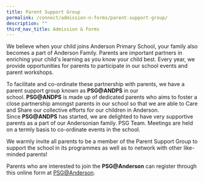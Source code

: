 ```yaml
---
title: Parent Support Group
permalink: /connect/admission-n-forms/parent-support-group/
description: ""
third_nav_title: Admission & Forms
---
```

We believe when your child joins Anderson Primary School, your family also becomes a part of Anderson Family. Parents are important partners in enriching your child's learning as you know your child best. Every year, we provide opportunities for parents to participate in our school events and parent workshops.

To facilitate and co-ordinate these partnership with parents, we have a parent support group known as&nbsp;**PSG@ANDPS**&nbsp;in our school.&nbsp;**PSG@ANDPS**&nbsp;is made up of dedicated parents who aims to foster a close partnership amongst parents in our school so that we are able to Care and Share our collective efforts for our children in Anderson. Since&nbsp;**PSG@ANDPS**&nbsp;has started, we are delighted to have very supportive parents as a part of our Andersonian family. PSG Team. Meetings are held on a termly basis to co-ordinate events in the school.

We warmly invite all parents to be a member of the Parent Support Group to support the school in its programmes as well as to network with other like-minded parents!

Parents&nbsp;who are&nbsp;interested&nbsp;to join&nbsp;the&nbsp;**PSG@Anderson**&nbsp;can register through this online form&nbsp;at&nbsp;<a href="https://go.gov.sg/psg-anderson">PSG@Anderson</a>.